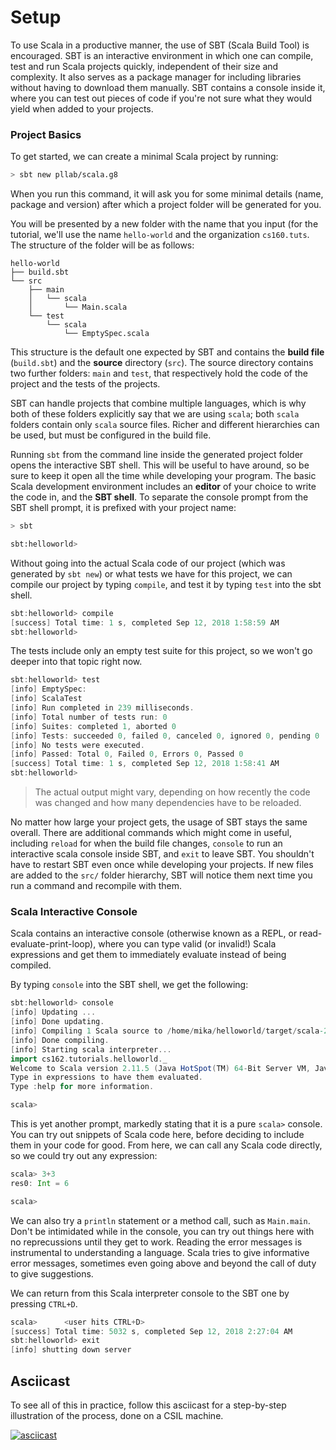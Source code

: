 # Setup

To use Scala in a productive manner, the use of SBT (Scala Build Tool) is encouraged. SBT is an interactive environment in which one can compile, test and run Scala projects quickly, independent of their size and complexity. It also serves as a package manager for including libraries without having to download them manually. SBT contains a console inside it, where you can test out pieces of code if you're not sure what they would yield when added to your projects.

### Project Basics

To get started, we can create a minimal Scala project by running:

```bash
> sbt new pllab/scala.g8
```
When you run this command, it will ask you for some minimal details (name, package and version) after which a project folder will be generated for you.

You will be presented by a new folder with the name that you input (for the tutorial, we'll use the name `hello-world` and the organization `cs160.tuts`. The structure of the folder will be as follows:

```
hello-world
├── build.sbt
└── src
    ├── main
    │   └── scala
    │       └── Main.scala
    └── test
        └── scala
            └── EmptySpec.scala
```
This structure is the default one expected by SBT and contains the **build file** (`build.sbt`) and the **source** directory (`src`). The source directory contains two further folders: `main` and `test`, that respectively hold the code of the project and the tests of the projects. 

SBT can handle projects that combine multiple languages, which is why both of these folders explicitly say that we are using `scala`; both `scala` folders contain only `scala` source files. Richer and different hierarchies can be used, but must be configured in the build file.

Running `sbt` from the command line inside the generated project folder opens the interactive SBT shell. This will be useful to have around, so be sure to keep it open all the time while developing your program. The basic Scala development environment includes an **editor** of your choice to write the code in, and the **SBT shell**. To separate the console prompt from the SBT shell prompt, it is prefixed with your project name:

```bash 
> sbt

sbt:helloworld> 
```
Without going into the actual Scala code of our project (which was generated by `sbt new`) or what tests we have for this project, we can compile our project by typing `compile`, and test it by typing `test` into the sbt shell.

```sbt
sbt:helloworld> compile
[success] Total time: 1 s, completed Sep 12, 2018 1:58:59 AM
sbt:helloworld> 
```
The tests include only an empty test suite for this project, so we won't go deeper into that topic right now.

```sbt
sbt:helloworld> test
[info] EmptySpec:
[info] ScalaTest
[info] Run completed in 239 milliseconds.
[info] Total number of tests run: 0
[info] Suites: completed 1, aborted 0
[info] Tests: succeeded 0, failed 0, canceled 0, ignored 0, pending 0
[info] No tests were executed.
[info] Passed: Total 0, Failed 0, Errors 0, Passed 0
[success] Total time: 1 s, completed Sep 12, 2018 1:58:41 AM
sbt:helloworld> 
```
> The actual output might vary, depending on how recently the code was changed and how many dependencies have to be reloaded.

No matter how large your project gets, the usage of SBT stays the same overall. There are additional commands which might come in useful, including `reload` for when the build file changes, `console` to run an interactive scala console inside SBT, and `exit` to leave SBT. You shouldn't have to restart SBT even once while developing your projects. If new files are added to the `src/` folder hierarchy, SBT will notice them next time you run a command and recompile with them.

### Scala Interactive Console

Scala contains an interactive console (otherwise known as a REPL, or read-evaluate-print-loop), where you can type valid (or invalid!) Scala expressions and get them to immediately evaluate instead of being compiled.

By typing `console` into the SBT shell, we get the following:
```sbt
sbt:helloworld> console
[info] Updating ...
[info] Done updating.
[info] Compiling 1 Scala source to /home/mika/helloworld/target/scala-2.11/classes ...
[info] Done compiling.
[info] Starting scala interpreter...
import cs162.tutorials.helloworld._
Welcome to Scala version 2.11.5 (Java HotSpot(TM) 64-Bit Server VM, Java 1.8.0_171).
Type in expressions to have them evaluated.
Type :help for more information.

scala> 
```
This is yet another prompt, markedly stating that it is a pure `scala>` console. You can try out snippets of Scala code here, before deciding to include them in your code for good. From here, we can call any Scala code directly, so we could try out any expression:

```sbt
scala> 3+3
res0: Int = 6

scala> 
```
We can also try a `println` statement or a method call, such as `Main.main`. Don't be intimidated while in the console, you can try out things here with no reprecussions until they get to work. Reading the error messages is instrumental to understanding a language. Scala tries to give informative error messages, sometimes even going above and beyond the call of duty to give suggestions. 

We can return from this Scala interpreter console to the SBT one by pressing `CTRL+D`.

```sbt
scala>      <user hits CTRL+D> 
[success] Total time: 5032 s, completed Sep 12, 2018 2:27:04 AM
sbt:helloworld> exit
[info] shutting down server
```

## Asciicast

To see all of this in practice, follow this asciicast for a step-by-step illustration of the process, done on a CSIL machine.

[![asciicast](https://asciinema.org/a/202735.png)](https://asciinema.org/a/202735)
